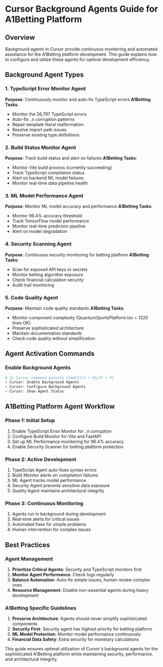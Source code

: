 # Cursor Background Agents Guide for A1Betting Platform

## Overview

Background agents in Cursor provide continuous monitoring and automated assistance for the A1Betting platform development. This guide explains how to configure and utilize these agents for optimal development efficiency.

## Background Agent Types

### 1. TypeScript Error Monitor Agent

**Purpose**: Continuously monitor and auto-fix TypeScript errors
**A1Betting Tasks**:

- Monitor the 26,797 TypeScript errors
- Auto-fix `,`n corruption patterns
- Repair template literal malformation
- Resolve import path issues
- Preserve existing type definitions

### 2. Build Status Monitor Agent

**Purpose**: Track build status and alert on failures
**A1Betting Tasks**:

- Monitor Vite build process (currently succeeding)
- Track TypeScript compilation status
- Alert on backend ML model failures
- Monitor real-time data pipeline health

### 3. ML Model Performance Agent

**Purpose**: Monitor ML model accuracy and performance
**A1Betting Tasks**:

- Monitor 96.4% accuracy threshold
- Track TensorFlow model performance
- Monitor real-time prediction pipeline
- Alert on model degradation

### 4. Security Scanning Agent

**Purpose**: Continuous security monitoring for betting platform
**A1Betting Tasks**:

- Scan for exposed API keys or secrets
- Monitor betting algorithm exposure
- Check financial calculation security
- Audit trail monitoring

### 5. Code Quality Agent

**Purpose**: Maintain code quality standards
**A1Betting Tasks**:

- Monitor component complexity (QuantumSportsPlatform.tsx = 1320 lines OK)
- Preserve sophisticated architecture
- Maintain documentation standards
- Check code quality without simplification

## Agent Activation Commands

### Enable Background Agents

```bash
# In Cursor command palette (Cmd/Ctrl + Shift + P)
> Cursor: Enable Background Agents
> Cursor: Configure Background Agents
> Cursor: Show Agent Status
```

## A1Betting Platform Agent Workflow

### Phase 1: Initial Setup

1. Enable TypeScript Error Monitor for `,`n corruption
2. Configure Build Monitor for Vite and FastAPI
3. Set up ML Performance monitoring for 96.4% accuracy
4. Enable Security Scanner for betting platform protection

### Phase 2: Active Development

1. TypeScript Agent auto-fixes syntax errors
2. Build Monitor alerts on compilation failures
3. ML Agent tracks model performance
4. Security Agent prevents sensitive data exposure
5. Quality Agent maintains architectural integrity

### Phase 3: Continuous Monitoring

1. Agents run in background during development
2. Real-time alerts for critical issues
3. Automated fixes for simple problems
4. Human intervention for complex issues

## Best Practices

### Agent Management

1. **Prioritize Critical Agents**: Security and TypeScript monitors first
2. **Monitor Agent Performance**: Check logs regularly
3. **Balance Automation**: Auto-fix simple issues, human review complex ones
4. **Resource Management**: Disable non-essential agents during heavy development

### A1Betting Specific Guidelines

1. **Preserve Architecture**: Agents should never simplify sophisticated components
2. **Security First**: Security agent has highest priority for betting platform
3. **ML Model Protection**: Monitor model performance continuously
4. **Financial Data Safety**: Extra security for monetary calculations

This guide ensures optimal utilization of Cursor's background agents for the sophisticated A1Betting platform while maintaining security, performance, and architectural integrity.
